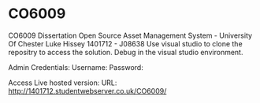 # CO6009
CO6009 Dissertation Open Source Asset Management System - University Of Chester
Luke Hissey 1401712 - J08638
Use visual studio to clone the repositry to access the solution. Debug in the visual studio environment.

Admin Credentials:
Username:
Password:

Access Live hosted version:
URL: http://1401712.studentwebserver.co.uk/CO6009/

